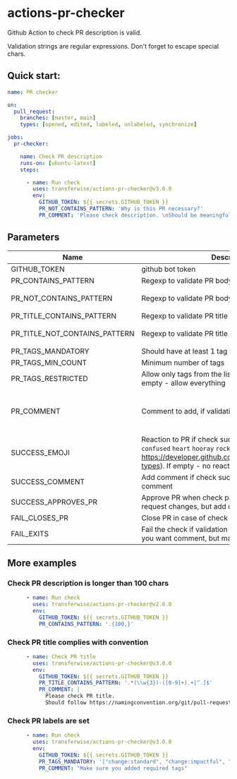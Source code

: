 # actions-pr-checker
Github Action to check PR description is valid.

Validation strings are regular expressions. Don't forget to escape special chars.

## Quick start:
```yml
name: PR checker

on:
  pull_request:
    branches: [master, main]
    types: [opened, edited, labeled, unlabeled, synchronize]

jobs:
  pr-checker:

    name: Check PR description
    runs-on: [ubuntu-latest]
    steps:

      - name: Run check
        uses: transferwise/actions-pr-checker@v3.0.0
        env:
          GITHUB_TOKEN: ${{ secrets.GITHUB_TOKEN }}
          PR_NOT_CONTAINS_PATTERN: 'Why is this PR necessary?'
          PR_COMMENT: 'Please check description. \nShould be meaningful and not empty.'
```

## Parameters
| Name | Description | Default | Required |
|------|-------------|---------|:--------:|
|GITHUB_TOKEN | github bot token | | yes |
|PR_CONTAINS_PATTERN | Regexp to validate PR body | `.*` | no
|PR_NOT_CONTAINS_PATTERN | Regexp to validate PR body | `pseudo-long-string-constant` | no |
|PR_TITLE_CONTAINS_PATTERN | Regexp to validate PR title | `.*` | no
|PR_TITLE_NOT_CONTAINS_PATTERN | Regexp to validate PR title | `pseudo-long-string-constant` | | 
|PR_TAGS_MANDATORY | Should have at least 1 tag from the list | `[]` | | 
|PR_TAGS_MIN_COUNT | Minimum number of tags | `0` | |
|PR_TAGS_RESTRICTED | Allow only tags from the list. Separate by spaces. If empty - allow everything | `` | | 
|PR_COMMENT | Comment to add, if validation not passing| `Please check description. \nShould be meaningful and not empty.` | |
|SUCCESS_EMOJI | Reaction to PR if check success. Possible: `+1` `-1` `laugh` `confused` `heart` `hooray` `rocket` `eyes` (ref: https://developer.github.com/v3/reactions/#reaction-types). If empty - no reaction | `+1` |  |
|SUCCESS_COMMENT | Add comment if check success. If empty - no comment | `` |  |
|SUCCESS_APPROVES_PR | Approve PR when check pass. If set to `false` won't request changes, but add comments instead | true | |
|FAIL_CLOSES_PR | Close PR in case of check fails | false | |
|FAIL_EXITS | Fail the check if validation not passing. Use `false` if you want comment, but mark as check as success | true | |


## More examples
### Check PR description is longer than 100 chars
```yaml
      - name: Run check
        uses: transferwise/actions-pr-checker@v2.0.0
        env:
          GITHUB_TOKEN: ${{ secrets.GITHUB_TOKEN }}
          PR_CONTAINS_PATTERN: '.{100,}'
```
### Check PR title complies with convention
```yaml
      - name: Check PR title
        uses: transferwise/actions-pr-checker@v3.0.0
        env:
          GITHUB_TOKEN: ${{ secrets.GITHUB_TOKEN }}
          PR_TITLE_CONTAINS_PATTERN: '.*(\\w{3})-([0-9]+).+[^.]$'
          PR_COMMENT: |
            Please check PR title.
            Should follow https://namingconvention.org/git/pull-request-naming.html.
```
### Check PR labels are set
```yaml
      - name: Run check
        uses: transferwise/actions-pr-checker@v3.0.0
        env:
          GITHUB_TOKEN: ${{ secrets.GITHUB_TOKEN }}
          PR_TAGS_MANDATORY: '["change:standard", "change:impactful", "change:emergency", "bug"]'
          PR_COMMENT: "Make sure you added required tags"
```
